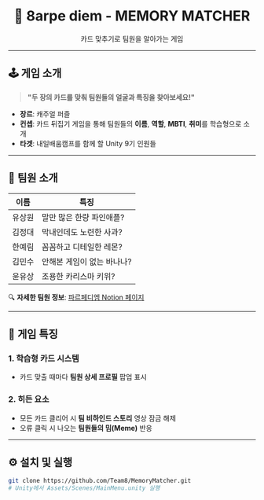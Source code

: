 <div align="center">
  
  <h1>👥 8arpe diem - MEMORY MATCHER</h1>
  <p>카드 맞추기로 팀원을 알아가는 게임</p>
 
</div>

---

## 🕹️ **게임 소개**
> **"두 장의 카드를 맞춰 팀원들의 얼굴과 특징을 찾아보세요!"**  
- **장르**: 캐주얼 퍼즐  
- **컨셉**: 카드 뒤집기 게임을 통해 팀원들의 **이름**, **역할**, **MBTI**, **취미**를 학습형으로 소개  
- **타겟**: 내일배움캠프를 함께 할 Unity 9기 인원들 

---

## 👋 **팀원 소개**
 | 이름 | 특징 |  
|------|------|  
| 유상원 | 말만 많은 한량 파인애플? |  
| 김정대 |  막내인데도 노련한 사과?|  
| 한예림 |  꼼꼼하고 디테일한 레몬?|   
| 김민수 | 안해본 게임이 없는 바나나?|
| 윤유상 |  조용한 카리스마 키위?|

🔍 **자세한 팀원 정보**: [파르페디엠 Notion 페이지](https://www.notion.so/teamsparta/8-1cb2dc3ef514806fba6be023c2759b36)  

---

## 🎯 **게임 특징**
### 1. **학습형 카드 시스템**
- 카드 맞출 때마다 **팀원 상세 프로필** 팝업 표시  

### 2. **히든 요소**
- 모든 카드 클리어 시 **팀 비하인드 스토리** 영상 잠금 해제  
- 오류 클릭 시 나오는 **팀원들의 밈(Meme)** 반응  

---

## ⚙️ **설치 및 실행**
```bash
git clone https://github.com/Team8/MemoryMatcher.git
# Unity에서 Assets/Scenes/MainMenu.unity 실행